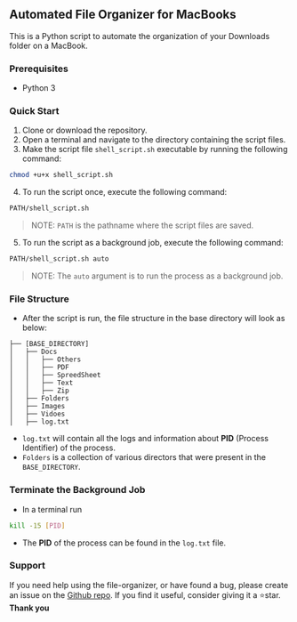 ## Automated File Organizer for MacBooks

This is a Python script to automate the organization of your Downloads folder on a MacBook.

### Prerequisites

* Python 3

### Quick Start

1. Clone or download the repository.
2. Open a terminal and navigate to the directory containing the script files.
3. Make the script file `shell_script.sh` executable by running the following command:

```bash
chmod +u+x shell_script.sh
```
4. To run the script once, execute the following command:

```bash
PATH/shell_script.sh
```
>NOTE: `PATH` is the pathname where the script files are saved.
5. To run the script as a background job, execute the following command:

```bash
PATH/shell_script.sh auto
```
>NOTE: The `auto` argument is to run the process as a background job.

### File Structure

* After the script is run, the file structure in the base directory will look as below:
```
├── [BASE_DIRECTORY]
│   ├── Docs
│   │   ├── Others
│   │   ├── PDF
│   │   ├── SpreedSheet
│   │   ├── Text
│   │   ├── Zip
│   ├── Folders
│   ├── Images
│   ├── Vidoes
│   ├── log.txt
```
* `log.txt` will contain all the logs and information about **PID** (Process Identifier) of the process.
* `Folders` is a collection of various directors that were present in the `BASE_DIRECTORY`.

### Terminate the Background Job

* In a terminal run

```bash
kill -15 [PID]
```
* The **PID** of the process can be found in the `log.txt` file.

### Support

If you need help using the file-organizer, or have found a bug, please create an issue on the [Github repo](https://github.com/saitharun14/file-organizer/issues). If you find it useful, consider giving it a ⭐️star. **Thank you**
